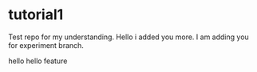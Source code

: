 # tutorial1
Test repo for my understanding.
Hello i added you more.
I am adding you for experiment branch.

hello hello
feature